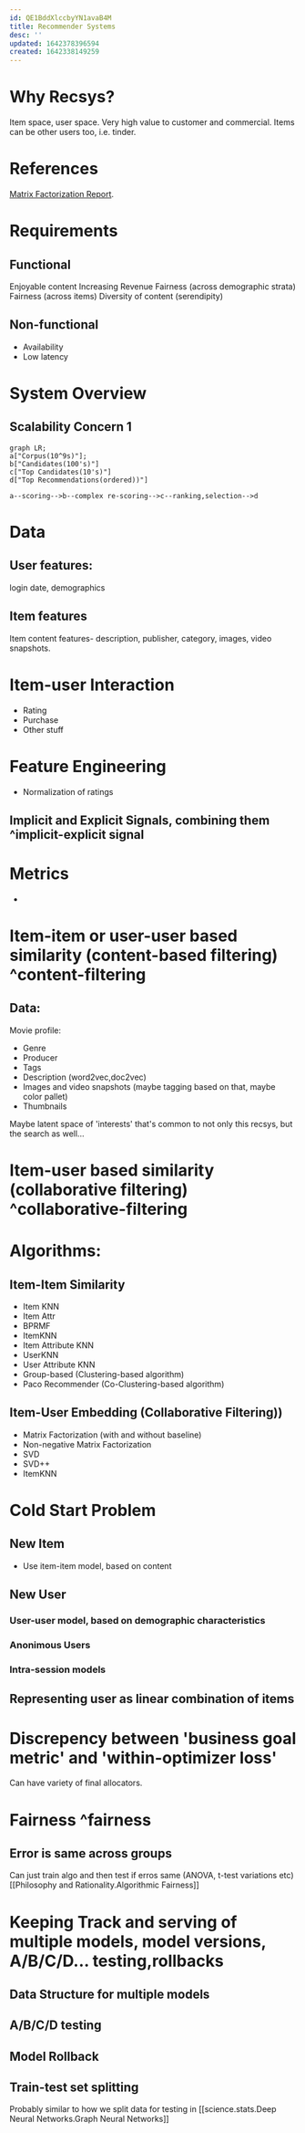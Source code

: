 ```yaml
---
id: QE1BddXlccbyYN1avaB4M
title: Recommender Systems
desc: ''
updated: 1642378396594
created: 1642338149259
---
```



# Why Recsys?

Item space, user space.
Very high value to customer and commercial.
Items can be other users too, i.e. tinder.

# References
[Matrix Factorization Report](https://pdfs.semanticscholar.org/b474/56864177f79b0ef1b00ac923527aac256ffc.pdf).


# Requirements
## Functional
 Enjoyable content
 Increasing Revenue
 Fairness (across demographic strata)
 Fairness (across items)
 Diversity of content (serendipity)

## Non-functional
* Availability
* Low latency


# System Overview

## Scalability Concern 1

```mermaid
graph LR;
a["Corpus(10^9s)"];
b["Candidates(100's)"]
c["Top Candidates(10's)"]
d["Top Recommendations(ordered))"]

a--scoring-->b--complex re-scoring-->c--ranking,selection-->d
```

# Data

## User features:

login date, demographics

## Item features

Item content features- description, publisher, category, images, video snapshots.

# Item-user Interaction 
* Rating
* Purchase
* Other stuff


# Feature Engineering
* Normalization of ratings



## Implicit and Explicit Signals, combining them ^implicit-explicit signal


# Metrics
* 


# Item-item or user-user based similarity (content-based filtering) ^content-filtering
## Data:
Movie profile:
* Genre
* Producer
* Tags
* Description (word2vec,doc2vec)
* Images and video snapshots (maybe tagging based on that, maybe color pallet)
* Thumbnails
<!-- * User search/interest history -->

Maybe latent space of 'interests' that's common to not only this recsys, but
the search as well...




# Item-user based similarity (collaborative filtering) ^collaborative-filtering

# Algorithms:
## Item-Item Similarity

* Item KNN
* Item Attr
* BPRMF
* ItemKNN
* Item Attribute KNN
* UserKNN
* User Attribute KNN
* Group-based (Clustering-based algorithm)
* Paco Recommender (Co-Clustering-based algorithm)



## Item-User Embedding (Collaborative Filtering))
* Matrix Factorization (with and without baseline)
* Non-negative Matrix Factorization
* SVD
* SVD++
* ItemKNN




# Cold Start Problem

## New Item

* Use item-item model, based on content

## New User

### User-user model, based on demographic characteristics

###  Anonimous Users

### Intra-session models

## Representing user as linear combination of items

# Discrepency between 'business goal metric' and 'within-optimizer loss'

Can have variety of final allocators.

# Fairness ^fairness
## Error is same across groups
Can just train algo and then test if erros same (ANOVA, t-test variations etc)
[[Philosophy and Rationality.Algorithmic Fairness]]


# Keeping Track and serving of multiple models, model versions, A/B/C/D... testing,rollbacks
## Data Structure for multiple models

## A/B/C/D testing 

## Model Rollback



## Train-test set splitting

Probably similar to how we split data for testing in [[science.stats.Deep Neural Networks.Graph Neural Networks]]